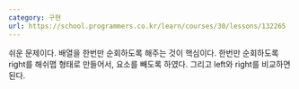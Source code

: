 ```yaml
---
category: 구현
url: https://school.programmers.co.kr/learn/courses/30/lessons/132265
---
```


쉬운 문제이다.
배열을 한번만 순회하도록 해주는 것이 핵심이다.
한번만 순회하도록 right를 해쉬맵 형태로 만들어서, 요소를 빼도록 하였다.
그리고 left와 right를 비교하면 된다.
